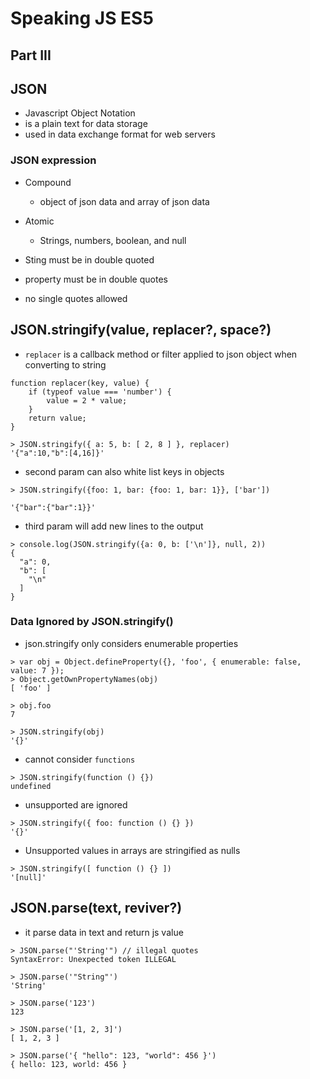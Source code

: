 # Speaking JS ES5

## Part III

## JSON
- Javascript Object Notation
- is a plain text for data storage
- used in data exchange format for web servers

### JSON expression
- Compound 
    - object of json data and array of json data
- Atomic
    - Strings, numbers, boolean, and null
    
- Sting must be in double quoted
- property must be in double quotes
- no single quotes allowed



## JSON.stringify(value, replacer?, space?)
- `replacer` is a callback method or filter applied to json object when converting to string
```angular2html
function replacer(key, value) {
    if (typeof value === 'number') {
        value = 2 * value;
    }
    return value;
}

> JSON.stringify({ a: 5, b: [ 2, 8 ] }, replacer)
'{"a":10,"b":[4,16]}'
```

- second param can also white list keys in objects
```angular2html
> JSON.stringify({foo: 1, bar: {foo: 1, bar: 1}}, ['bar'])

'{"bar":{"bar":1}}'
```
- third param will add new lines to the output
```angular2html
> console.log(JSON.stringify({a: 0, b: ['\n']}, null, 2))
{
  "a": 0,
  "b": [
    "\n"
  ]
}
```
 


### Data Ignored by JSON.stringify()
- json.stringify only considers enumerable properties
```angular2html
> var obj = Object.defineProperty({}, 'foo', { enumerable: false, value: 7 });
> Object.getOwnPropertyNames(obj)
[ 'foo' ]

> obj.foo
7

> JSON.stringify(obj)
'{}'
``` 

- cannot consider `functions`
 ```angular2html
> JSON.stringify(function () {})
undefined
```

- unsupported are ignored
```angular2html
> JSON.stringify({ foo: function () {} })
'{}'
```

- Unsupported values in arrays are stringified as nulls
```angular2html
> JSON.stringify([ function () {} ])
'[null]'
```



## JSON.parse(text, reviver?)
- it parse data in text and return js value
```angular2html
> JSON.parse("'String'") // illegal quotes
SyntaxError: Unexpected token ILLEGAL

> JSON.parse('"String"')
'String'

> JSON.parse('123')
123

> JSON.parse('[1, 2, 3]')
[ 1, 2, 3 ]

> JSON.parse('{ "hello": 123, "world": 456 }')
{ hello: 123, world: 456 }
```

